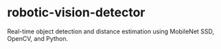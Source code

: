 # robotic-vision-detector
Real-time object detection and distance estimation using MobileNet SSD, OpenCV, and Python.
